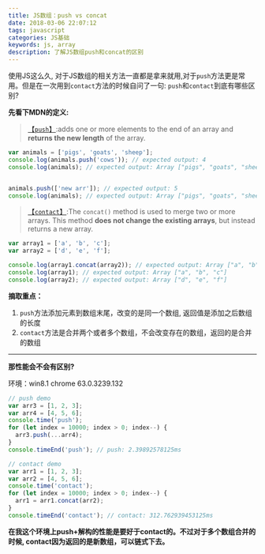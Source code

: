 ```yaml
---
title: JS数组：push vs concat
date: 2018-03-06 22:07:12
tags: javascript
categories: JS基础
keywords: js, array
description: 了解JS数组push和concat的区别
---
```


使用JS这么久, 对于JS数组的相关方法一直都是拿来就用,对于`push`方法更是常用。但是在一次用到`contact`方法的时候自问了一句: `push`和`contact`到底有哪些区别?

**先看下MDN的定义:**
>[【`push`】](https://developer.mozilla.org/en-US/docs/Web/JavaScript/Reference/Global_Objects/Array/push):adds one or more elements to the end of an array and **returns the new length** of the array.
```js
var animals = ['pigs', 'goats', 'sheep'];
console.log(animals.push('cows')); // expected output: 4
console.log(animals); // expected output: Array ["pigs", "goats", "sheep", "cows"]


animals.push(['new arr']); // expected output: 5
console.log(animals); // expected output: Array ["pigs", "goats", "sheep", "cows", Array(1)]

```


>[【`contact`】](https://developer.mozilla.org/en-US/docs/Web/JavaScript/Reference/Global_Objects/Array/concat):The `concat()` method is used to merge two or more arrays. This method **does not change the existing arrays**, but instead returns a new array.
```js
var array1 = ['a', 'b', 'c'];
var array2 = ['d', 'e', 'f'];

console.log(array1.concat(array2)); // expected output: Array ["a", "b", "c", "d", "e", "f"]
console.log(array1); // expected output: Array ["a", "b", "c"]
console.log(array2); // expected output: Array ["d", "e", "f"]

```

**摘取重点：**
1. `push`方法添加元素到数组末尾，改变的是同一个数组, 返回值是添加之后数组的长度
2. `contact`方法是合并两个或者多个数组，不会改变存在的数组，返回的是合并的数组

----------

**那性能会不会有区别?**

环境：win8.1 chrome 63.0.3239.132

```js
// push demo
var arr3 = [1, 2, 3];
var arr4 = [4, 5, 6];
console.time('push');
for (let index = 10000; index > 0; index--) {
  arr3.push(...arr4);
}
console.timeEnd('push'); // push: 2.39892578125ms
```

```js
// contact demo
var arr1 = [1, 2, 3];
var arr2 = [4, 5, 6];
console.time('contact');
for (let index = 10000; index > 0; index--) {
  arr1 = arr1.concat(arr2);
}
console.timeEnd('contact'); // contact: 312.762939453125ms
```

**在我这个环境上push+解构的性能是要好于contact的。不过对于多个数组合并的时候, contact因为返回的是新数组，可以链式下去。**